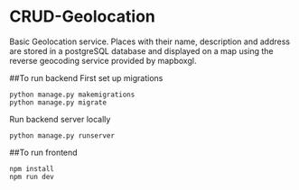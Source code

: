# CRUD-Geolocation

Basic Geolocation service.
Places with their name, description and address are stored in a postgreSQL database and displayed on a map using the reverse geocoding service provided by mapboxgl.

##To run backend
First set up migrations
```
python manage.py makemigrations
python manage.py migrate
```

Run backend server locally
```
python manage.py runserver
```

##To run frontend
```
npm install
npm run dev
```

